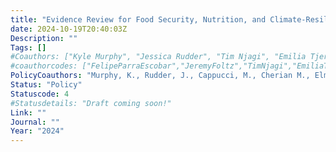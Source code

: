 ```yaml
---
title: "Evidence Review for Food Security, Nutrition, and Climate-Resilience Interventions"
date: 2024-10-19T20:40:03Z
Description: ""
Tags: []
#Coauthors: ["Kyle Murphy", "Jessica Rudder", "Tim Njagi", "Emilia Tjernström"]
#coauthorcodes: ["FelipeParraEscobar","JeremyFoltz","TimNjagi","EmiliaTjernstrom"]
PolicyCoauthors: "Murphy, K., Rudder, J., Cappucci, M., Cherian M., Elmera, C., Fundukova, L., Kaiser-Tedesco, A., Ortiz-Riomalo, A., Puri, J., Salas, I., Songsermsawas, T."
Status: "Policy"
Statuscode: 4
#Statusdetails: "Draft coming soon!"
Link: ""
Journal: ""
Year: "2024"
---
```

